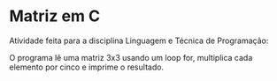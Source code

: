 # Matriz em C
Atividade feita para a disciplina Linguagem e Técnica de Programação:

O programa lê uma matriz 3x3 usando um loop for, multiplica cada elemento por cinco e imprime o resultado.
